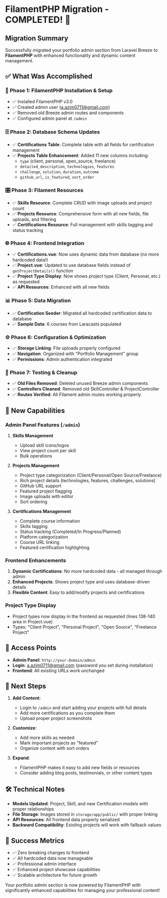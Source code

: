 # FilamentPHP Migration - COMPLETED! 🎉

## Migration Summary

Successfully migrated your portfolio admin section from Laravel Breeze to **FilamentPHP** with enhanced functionality and dynamic content management.

## ✅ What Was Accomplished

### 🔧 **Phase 1: FilamentPHP Installation & Setup**
- ✅ Installed FilamentPHP v3.0 
- ✅ Created admin user (a.azim0711@gmail.com)
- ✅ Removed old Breeze admin routes and components
- ✅ Configured admin panel at `/admin`

### 🗄️ **Phase 2: Database Schema Updates**
- ✅ **Certifications Table**: Complete table with all fields for certification management
- ✅ **Projects Table Enhancement**: Added 11 new columns including:
  - `type` (client, personal, open_source, freelance)
  - `detailed_description`, `technologies`, `features`
  - `challenge`, `solution`, `duration`, `outcome`
  - `github_url`, `is_featured`, `sort_order`

### 🎛️ **Phase 3: Filament Resources**
- ✅ **Skills Resource**: Complete CRUD with image uploads and project count
- ✅ **Projects Resource**: Comprehensive form with all new fields, file uploads, and filtering
- ✅ **Certifications Resource**: Full management with skills tagging and status tracking

### 🌐 **Phase 4: Frontend Integration**
- ✅ **Certifications.vue**: Now uses dynamic data from database (no more hardcoded data!)
- ✅ **Project.vue**: Updated to use database fields instead of `getProjectDetails()` function
- ✅ **Project Type Display**: Now shows project type (Client, Personal, etc.) as requested
- ✅ **API Resources**: Enhanced with all new fields

### 📊 **Phase 5: Data Migration**
- ✅ **Certification Seeder**: Migrated all hardcoded certification data to database
- ✅ **Sample Data**: 6 courses from Laracasts populated

### ⚙️ **Phase 6: Configuration & Optimization**
- ✅ **Storage Linking**: File uploads properly configured
- ✅ **Navigation**: Organized with "Portfolio Management" group
- ✅ **Permissions**: Admin authentication integrated

### 🧹 **Phase 7: Testing & Cleanup**
- ✅ **Old Files Removed**: Deleted unused Breeze admin components
- ✅ **Controllers Cleaned**: Removed old SkillController & ProjectController
- ✅ **Routes Verified**: All Filament admin routes working properly

## 🚀 **New Capabilities**

### **Admin Panel Features** (`/admin`)
1. **Skills Management**
   - Upload skill icons/logos
   - View project count per skill
   - Bulk operations

2. **Projects Management**
   - Project type categorization (Client/Personal/Open Source/Freelance)
   - Rich project details (technologies, features, challenges, solutions)
   - GitHub URL support
   - Featured project flagging
   - Image uploads with editor
   - Sort ordering

3. **Certifications Management**
   - Complete course information
   - Skills tagging
   - Status tracking (Completed/In Progress/Planned)
   - Platform categorization
   - Course URL linking
   - Featured certification highlighting

### **Frontend Enhancements**
1. **Dynamic Certifications**: No more hardcoded data - all managed through admin
2. **Enhanced Projects**: Shows project type and uses database-driven details
3. **Flexible Content**: Easy to add/modify projects and certifications

### **Project Type Display**
- Project types now display in the frontend as requested (lines 138-140 area in Project.vue)
- Types: "Client Project", "Personal Project", "Open Source", "Freelance Project"

## 📍 **Access Points**

- **Admin Panel**: `http://your-domain/admin`
- **Login**: a.azim0711@gmail.com (password you set during installation)
- **Frontend**: All existing URLs work unchanged

## 🎯 **Next Steps**

1. **Add Content**: 
   - Login to `/admin` and start adding your projects with full details
   - Add more certifications as you complete them
   - Upload proper project screenshots

2. **Customize**: 
   - Add more skills as needed
   - Mark important projects as "featured"
   - Organize content with sort orders

3. **Expand**:
   - FilamentPHP makes it easy to add new fields or resources
   - Consider adding blog posts, testimonials, or other content types

## 🛠️ **Technical Notes**

- **Models Updated**: Project, Skill, and new Certification models with proper relationships
- **File Storage**: Images stored in `storage/app/public/` with proper linking
- **API Resources**: All frontend data properly serialized
- **Backward Compatibility**: Existing projects will work with fallback values

## 🎉 **Success Metrics**

- ✅ Zero breaking changes to frontend
- ✅ All hardcoded data now manageable
- ✅ Professional admin interface
- ✅ Enhanced project showcase capabilities
- ✅ Scalable architecture for future growth

Your portfolio admin section is now powered by FilamentPHP with significantly enhanced capabilities for managing your professional content! 